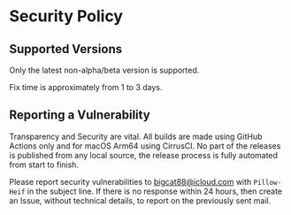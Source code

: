 # Security Policy

## Supported Versions

Only the latest non-alpha/beta version is supported.

Fix time is approximately from 1 to 3 days.

## Reporting a Vulnerability

Transparency and Security are vital.
All builds are made using GitHub Actions only and for macOS Arm64 using CirrusCI.
No part of the releases is published from any local source, the release process is fully automated from start to finish.

Please report security vulnerabilities to bigcat88@icloud.com with `Pillow-Heif` in the subject line.
If there is no response within 24 hours, then create an Issue,
without technical details, to report on the previously sent mail.
